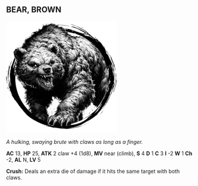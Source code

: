 ## BEAR, BROWN

![](images/bear-brown.webp)

_A hulking, swaying brute with claws as long as a finger._

**AC** 13, **HP** 25, **ATK** 2 claw +4 (1d8), **MV** near (climb), **S** 4 **D** 1 **C** 3 **I** -2 **W** 1 **Ch** -2, **AL** N, **LV** 5

**Crush:** Deals an extra die of damage if it hits the same target with both claws.

